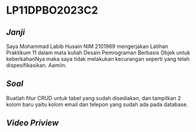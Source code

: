# LP11DPBO2023C2

## *Janji*
Saya Mohammad Labib Husain NIM 2101989 mengerjakan Latihan Praktikum 11 dalam mata kuliah Desain Pemrograman Berbasis Objek untuk keberkahanNya maka saya tidak melakukan kecurangan seperti yang telah dispesifikasikan. Aamiin.
## *Soal*
Buatlah fitur CRUD untuk tabel yang sudah disediakan, dan tampilkan 2 kolom baru yaitu kolom email dan telepon yang sudah ada pada database.
## *Video Priview*
